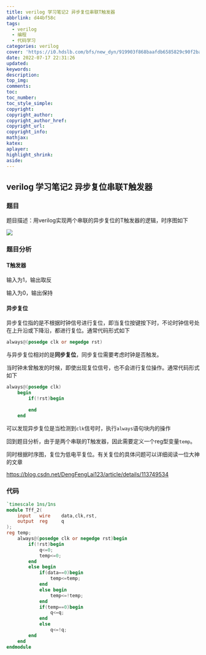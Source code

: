 ```yaml
---
title: verilog 学习笔记2 异步复位串联T触发器
abbrlink: d44bf58c
tags:
  - verilog
  - 编程
  - 代码学习
categories: verilog
cover: 'https://i0.hdslb.com/bfs/new_dyn/919903f868baafdb6585829c90f2ba7e401742377.png'
date: 2022-07-17 22:31:26
updated:
keywords:
description:
top_img:
comments:
toc:
toc_number:
toc_style_simple:
copyright:
copyright_author:
copyright_author_href:
copyright_url:
copyright_info:
mathjax:
katex:
aplayer:
highlight_shrink:
aside:
---
```

## verilog 学习笔记2 异步复位串联T触发器

### 题目

题目描述：用verilog实现两个串联的异步复位的T触发器的逻辑，时序图如下

![](http://tva1.sinaimg.cn/large/0067yegSly1h4a9w2zampj317407s421.jpg)



### 题目分析

#### T触发器

输入为1，输出取反

输入为0，输出保持



#### 异步复位

异步复位指的是不根据时钟信号进行复位，即当复位按键按下时，不论时钟信号处在上升沿或下降沿，都进行复位。通常代码形式如下

~~~verilog
always@(posedge clk or negedge rst)
~~~

与异步复位相对的是**同步复位**，同步复位需要考虑时钟是否触发。  

当时钟未曾触发的时候，即使出现复位信号，也不会进行复位操作。通常代码形式如下

~~~verilog
always@(posedge clk)
    begin
        if(!rst)begin
        
        end        
    end

~~~

可以发现异步复位是当检测到`clk`信号时，执行`always`语句块内的操作



回到题目分析，由于是两个串联的T触发器，因此需要定义一个reg型变量`temp`。

同时根据时序图，复位为低电平复位。有关复位的具体问题可以详细阅读一位大神的文章

<https://blog.csdn.net/DengFengLai123/article/details/113749534>



### 代码

~~~verilog
`timescale 1ns/1ns
module Tff_2(
	input	wire	data,clk,rst,
    output	reg		q 
);
reg temp;
    always@(posedge clk or negedge rst)begin
        if(!rst)begin
            q<=0;
            temp<=0;
        end
        else begin
            if(data==0)begin
                temp<=temp;
            end
            else begin
                temp<=!temp;
            end
            if(temp==0)begin
                q<=q;
            end
            else
                q<=!q;
        end
    end
endmodule
~~~

